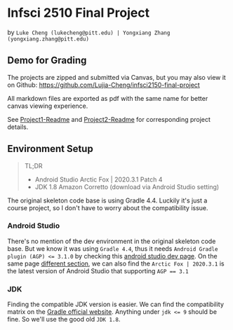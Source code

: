 # Infsci 2510 Final Project

by `Luke Cheng (lukecheng@pitt.edu) | Yongxiang Zhang (yongxiang.zhang@pitt.edu)`

## Demo for Grading

The projects are zipped and submitted via Canvas, but you may also view it on Github: https://github.com/Lujia-Cheng/infsci2150-final-project

All markdown files are exported as pdf with the same name for better canvas viewing experience.

See [Project1-Readme](/Lab%20Project%201/README.md) and [Project2-Readme](/Lab%20Project%202/README.md) for corresponding project details.

## Environment Setup

> TL;DR
>
> - Android Studio Arctic Fox | 2020.3.1 Patch 4
> - JDK 1.8 Amazon Corretto (download via Android Studio setting)

The original skeleton code base is using Gradle 4.4. Luckily it's just a course project, so I don't have to worry about the compatibility issue.

### Android Studio

There's no mention of the dev environment in the original skeleton code base. But we know it was using `Gradle 4.4`, thus it needs `Android Gradle plugin (AGP) <= 3.1.0` by checking this [android studio dev page](https://developer.android.com/build/releases/gradle-plugin#expandable-1). On the same page [different section](https://developer.android.com/build/releases/gradle-plugin#expandable-2), we can also find the `Arctic Fox | 2020.3.1` is the latest version of Android Studio that supporting `AGP == 3.1`

### JDK

Finding the compatible JDK version is easier. We can find the compatibility matrix on the [Gradle official website](https://docs.gradle.org/current/userguide/compatibility.html#java). Anything under `jdk <= 9` should be fine. So we'll use the good old `JDK 1.8`.
